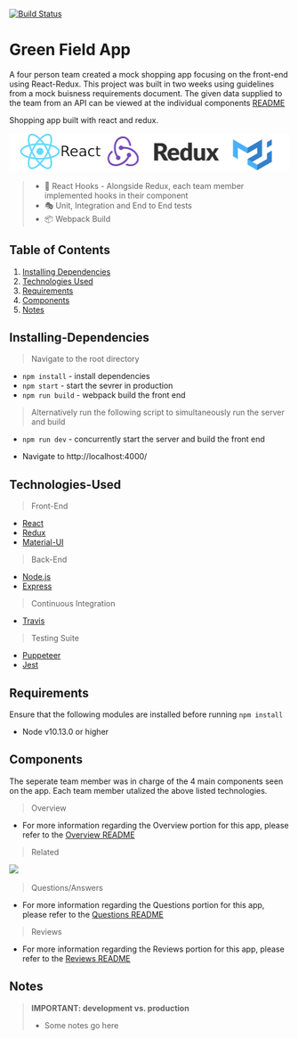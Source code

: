 [![Build Status](https://travis-ci.org/teamuru/greenfieldApp.svg?branch=master)](https://travis-ci.org/teamuru/greenfieldApp)

# Green Field App

<!-- INSERT GIF OF OVERALL APP HERE -->

A four person team created a mock shopping app focusing on the front-end using React-Redux. This project was built in two weeks using guidelines from a mock buisness requirements document. The given data supplied to the team from an API can be viewed at the individual components [README](#Components)

Shopping app built with react and redux.

<p align="center">
<img src="documentation/logos.png">
</p>

> - 🎣 React Hooks - Alongside Redux, each team member implemented hooks in their component
> - 🎭 Unit, Integration and End to End tests
> - 📦 Webpack Build

## Table of Contents

1. [Installing Dependencies](#Installing-Dependencies)
2. [Technologies Used](#Technologies-Used)
3. [Requirements](#Requirements)
4. [Components](#Components)
5. [Notes](#Notes)

## Installing-Dependencies

> Navigate to the root directory

- `npm install` - install dependencies
- `npm start` - start the sevrer in production
- `npm run build` - webpack build the front end

> Alternatively run the following script to simultaneously run the server and build

- `npm run dev` - concurrently start the server and build the front end

* Navigate to http://localhost:4000/

## Technologies-Used

> Front-End

- [React](https://reactjs.org/)
- [Redux](https://redux.js.org/)
- [Material-UI](https://material-ui.com/)

> Back-End

- [Node.js](https://nodejs.org/en/)
- [Express](https://expressjs.com)

> Continuous Integration

- [Travis](https://travis-ci.org/)

> Testing Suite

- [Puppeteer](https://pptr.dev/)
- [Jest](https://jestjs.io/docs/en/api)

## Requirements

Ensure that the following modules are installed before running `npm install`

- Node v10.13.0 or higher

## Components

The seperate team member was in charge of the 4 main components seen on the app. Each team member utalized the above listed technologies.

> Overview

- For more information regarding the Overview portion for this app, please refer to the [ Overview README](documentation/Overview/README.md)

> Related

![](related-products.gif)

> Questions/Answers

- For more information regarding the Questions portion for this app, please refer to the [ Questions README](documentation/Questions/README.md)

> Reviews

- For more information regarding the Reviews portion for this app, please refer to the [ Reviews README](documentation/Reviews/README.md)

## Notes

> **IMPORTANT: development vs. production**
>
> - Some notes go here
